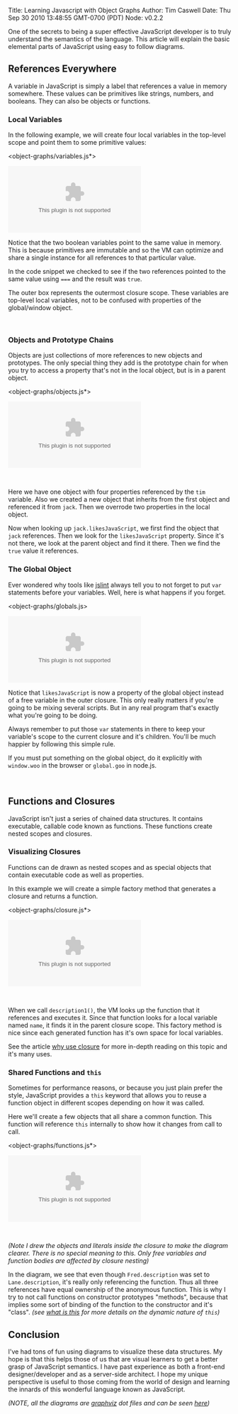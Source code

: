 Title: Learning Javascript with Object Graphs
Author: Tim Caswell
Date: Thu Sep 30 2010 13:48:55 GMT-0700 (PDT)
Node: v0.2.2

One of the secrets to being a super effective JavaScript developer is to truly understand the semantics of the language.  This article will explain the basic elemental parts of JavaScript using easy to follow diagrams.

## References Everywhere

A variable in JavaScript is simply a label that references a value in memory somewhere.  These values can be primitives like strings, numbers, and booleans.  They can also be objects or functions.

### Local Variables

In the following example, we will create four local variables in the top-level scope and point them to some primitive values:

<object-graphs/variables.js*>

![variables](object-graphs/variables.dot)

Notice that the two boolean variables point to the same value in memory.  This is because primitives are immutable and so the VM can optimize and share a single instance for all references to that particular value.

In the code snippet we checked to see if the two references pointed to the same value using `===` and the result was `true`.

The outer box represents the outermost closure scope.  These variables are top-level local variables, not to be confused with properties of the global/window object.

<br style="clear:left"/>

### Objects and Prototype Chains

Objects are just collections of more references to new objects and prototypes.  The only special thing they add is the prototype chain for when you try to access a property that's not in the local object, but is in a parent object.

<object-graphs/objects.js*>

![shared-function](object-graphs/objects.dot)

<br style="clear:left"/>

Here we have one object with four properties referenced by the `tim` variable.  Also we created a new object that inherits from the first object and referenced it from `jack`.  Then we overrode two properties in the local object.

Now when looking up `jack.likesJavaScript`, we first find the object that `jack` references.  Then we look for the `likesJavaScript` property.  Since it's not there, we look at the parent object and find it there.  Then we find the `true` value it references.

### The Global Object

Ever wondered why tools like [jslint][] always tell you to not forget to put `var` statements before your variables.  Well, here is what happens if you forget.

<object-graphs/globals.js>

![variables](object-graphs/globals.dot)

Notice that `likesJavaScript` is now a property of the global object instead of a free variable in the outer closure.  This only really matters if you're going to be mixing several scripts.  But in any real program that's exactly what you're going to be doing.

Always remember to put those `var` statements in there to keep your variable's scope to the current closure and it's children.  You'll be much happier by following this simple rule.

If you must put something on the global object, do it explicitly with `window.woo` in the browser or `global.goo` in node.js.

<br style="clear:left"/>

## Functions and Closures

JavaScript isn't just a series of chained data structures.  It contains executable, callable code known as functions.  These functions create nested scopes and closures. 

### Visualizing Closures

Functions can de drawn as nested scopes and as special objects that contain executable code as well as properties.

In this example we will create a simple factory method that generates a closure and returns a function.

<object-graphs/closure.js*>

![variables](object-graphs/closure.dot)

<br style="clear:left"/>

When we call `description1()`, the VM looks up the function that it references and executes it.  Since that function looks for a local variable named `name`, it finds it in the parent closure scope.  This factory method is nice since each generated function has it's own space for local variables.

See the article [why use closure][] for more in-depth reading on this topic and it's many uses.

### Shared Functions and `this`

Sometimes for performance reasons, or because you just plain prefer the style, JavaScript provides a `this` keyword that allows you to reuse a function object in different scopes depending on how it was called.

Here we'll create a few objects that all share a common function.  This function will reference `this` internally to show how it changes from call to call.

<object-graphs/functions.js*>

![variables](object-graphs/functions.dot)

<br style="clear:left"/>

*(Note I drew the objects and literals inside the closure to make the diagram clearer.  There is no special meaning to this.  Only free variables and function bodies are affected by closure nesting)*

In the diagram, we see that even though `Fred.description` was set to `Lane.description`, it's really only referencing the function.  Thus all three references have equal ownership of the anonymous function.  This is why I try to not call functions on constructor prototypes "methods", because that implies some sort of binding of the function to the constructor and it's "class". *(see [what is this][] for more details on the dynamic nature of `this`)*

## Conclusion

I've had tons of fun using diagrams to visualize these data structures.  My hope is that this helps those of us that are visual learners to get a better grasp of JavaScript semantics.  I have past experience as both a front-end designer/developer and as a server-side architect.  I hope my unique perspective is useful to those coming from the world of design and learning the innards of this wonderful language known as JavaScript.

*(NOTE, all the diagrams are [graphviz][] dot files and can be seen [here][])*

[jslint]: http://jslint.com/
[what is this]: http://howtonode.org/what-is-this
[why use closure]: http://howtonode.org/why-use-closure
[graphviz]: http://www.graphviz.org/
[here]: http://github.com/creationix/howtonode.org/tree/master/articles/object-graphs/